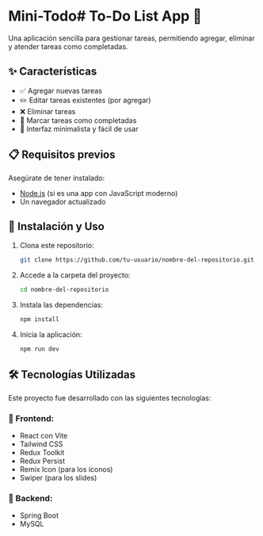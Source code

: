 # Mini-Todo# To-Do List App 📝

Una aplicación sencilla para gestionar tareas, permitiendo agregar, eliminar y atender tareas como completadas.

## ✨ Características

- ✅ Agregar nuevas tareas
- ✏️ Editar tareas existentes (por agregar)
- ❌ Eliminar tareas
- 📌 Marcar tareas como completadas
- 🎨 Interfaz minimalista y fácil de usar

## 📋 Requisitos previos

Asegúrate de tener instalado:

- [Node.js](https://nodejs.org/) (si es una app con JavaScript moderno)
- Un navegador actualizado

## 🚀 Instalación y Uso

1. Clona este repositorio:

   ```bash
   git clone https://github.com/tu-usuario/nombre-del-repositorio.git
2. Accede a la carpeta del proyecto:

   ```bash
   cd nombre-del-repositorio
3. Instala las dependencias:

   ```bash
   npm install
4. Inicia la aplicación:

   ```bash
   npm run dev
## 🛠️ Tecnologías Utilizadas

Este proyecto fue desarrollado con las siguientes tecnologías:

### 📌 Frontend:
- React con Vite
- Tailwind CSS
- Redux Toolkit
- Redux Persist
- Remix Icon (para los íconos)
- Swiper (para los slides)

### 🔧 Backend:
- Spring Boot
- MySQL



